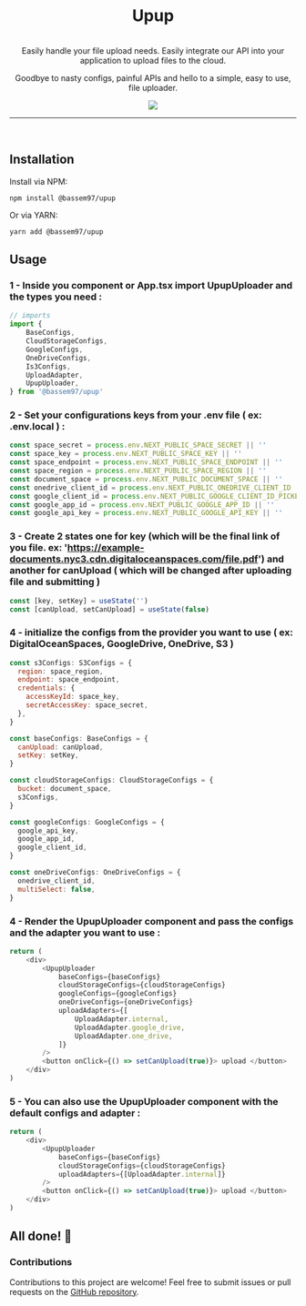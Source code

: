 <h1 align="center">
   Upup
</h1>

<br/>

<div align="center">
  Easily handle your file upload needs. Easily integrate our API into your application to upload files to the cloud.

Goodbye to nasty configs, painful APIs and hello to a simple, easy to use, file uploader.

</div>

<p align="center">
  <a href="https://github.com/uNotesOfficial/upup">
    <img src="https://img.shields.io/badge/gzipped-206kb-4ba0f6" />
  </a>

<hr/>
<br />

## Installation

Install via NPM:

```shell
npm install @bassem97/upup
```

Or via YARN:

```shell
yarn add @bassem97/upup
```

## Usage

### 1 - Inside you component or App.tsx import UpupUploader and the types you need :

```javascript
// imports
import {
    BaseConfigs,
    CloudStorageConfigs,
    GoogleConfigs,
    OneDriveConfigs,
    Is3Configs,
    UploadAdapter,
    UpupUploader,
} from '@bassem97/upup'
```

### 2 - Set your configurations keys from your .env file ( ex: .env.local ) :

```javascript
const space_secret = process.env.NEXT_PUBLIC_SPACE_SECRET || ''
const space_key = process.env.NEXT_PUBLIC_SPACE_KEY || ''
const space_endpoint = process.env.NEXT_PUBLIC_SPACE_ENDPOINT || ''
const space_region = process.env.NEXT_PUBLIC_SPACE_REGION || ''
const document_space = process.env.NEXT_PUBLIC_DOCUMENT_SPACE || ''
const onedrive_client_id = process.env.NEXT_PUBLIC_ONEDRIVE_CLIENT_ID || ''
const google_client_id = process.env.NEXT_PUBLIC_GOOGLE_CLIENT_ID_PICKER || ''
const google_app_id = process.env.NEXT_PUBLIC_GOOGLE_APP_ID || ''
const google_api_key = process.env.NEXT_PUBLIC_GOOGLE_API_KEY || ''
```

### 3 - Create 2 states one for key (which will be the final link of you file. ex: 'https://example-documents.nyc3.cdn.digitaloceanspaces.com/file.pdf') and another for canUpload ( which will be changed after uploading file and submitting )

```javascript
const [key, setKey] = useState('')
const [canUpload, setCanUpload] = useState(false)
```

### 4 - initialize the configs from the provider you want to use ( ex: DigitalOceanSpaces, GoogleDrive, OneDrive, S3 )

```javascript
const s3Configs: S3Configs = {
  region: space_region,
  endpoint: space_endpoint,
  credentials: {
    accessKeyId: space_key,
    secretAccessKey: space_secret,
  },
}

const baseConfigs: BaseConfigs = {
  canUpload: canUpload,
  setKey: setKey,
}

const cloudStorageConfigs: CloudStorageConfigs = {
  bucket: document_space,
  s3Configs,
}

const googleConfigs: GoogleConfigs = {
  google_api_key,
  google_app_id,
  google_client_id,
}

const oneDriveConfigs: OneDriveConfigs = {
  onedrive_client_id,
  multiSelect: false,
}
```

### 4 - Render the UpupUploader component and pass the configs and the adapter you want to use :

```javascript
return (
    <div>
        <UpupUploader
            baseConfigs={baseConfigs}
            cloudStorageConfigs={cloudStorageConfigs}
            googleConfigs={googleConfigs}
            oneDriveConfigs={oneDriveConfigs}
            uploadAdapters={[
                UploadAdapter.internal,
                UploadAdapter.google_drive,
                UploadAdapter.one_drive,
            ]}
        />
        <button onClick={() => setCanUpload(true)}> upload </button>
    </div>
)
```

### 5 - You can also use the UpupUploader component with the default configs and adapter :

```javascript
return (
    <div>
        <UpupUploader
            baseConfigs={baseConfigs}
            cloudStorageConfigs={cloudStorageConfigs}
            uploadAdapters={[UploadAdapter.internal]}
        />
        <button onClick={() => setCanUpload(true)}> upload </button>
    </div>
)
```

## All done! 🎉

### Contributions

Contributions to this project are welcome! Feel free to submit issues or pull requests on the [GitHub repository](https://github.com/uNotesOfficial/upup.git).
